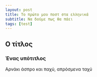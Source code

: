 ```yaml
---
layout: post
title: Το πρώτο μου ποστ στα ελληνικά
subtitle: Να δούμε πως θα πάει
tags: [test]
---
```


## Ο τίτλος
### Ένας υπότιτλος
Αρνάκι άσπρο και παχύ, απρόσμενα ταχύ